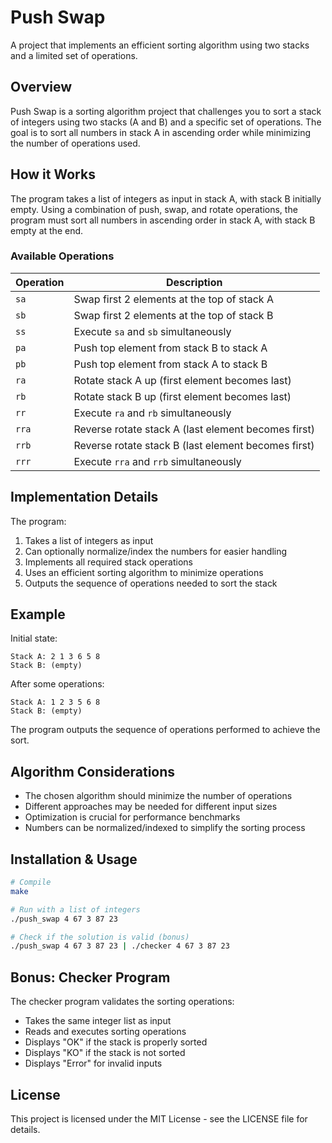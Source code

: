 # Push Swap

A project that implements an efficient sorting algorithm using two stacks and a limited set of operations.

## Overview

Push Swap is a sorting algorithm project that challenges you to sort a stack of integers using two stacks (A and B) and a specific set of operations. The goal is to sort all numbers in stack A in ascending order while minimizing the number of operations used.

## How it Works

The program takes a list of integers as input in stack A, with stack B initially empty. Using a combination of push, swap, and rotate operations, the program must sort all numbers in ascending order in stack A, with stack B empty at the end.

### Available Operations

| Operation | Description |
|-----------|-------------|
| `sa` | Swap first 2 elements at the top of stack A |
| `sb` | Swap first 2 elements at the top of stack B |
| `ss` | Execute `sa` and `sb` simultaneously |
| `pa` | Push top element from stack B to stack A |
| `pb` | Push top element from stack A to stack B |
| `ra` | Rotate stack A up (first element becomes last) |
| `rb` | Rotate stack B up (first element becomes last) |
| `rr` | Execute `ra` and `rb` simultaneously |
| `rra` | Reverse rotate stack A (last element becomes first) |
| `rrb` | Reverse rotate stack B (last element becomes first) |
| `rrr` | Execute `rra` and `rrb` simultaneously |

## Implementation Details

The program:
1. Takes a list of integers as input
2. Can optionally normalize/index the numbers for easier handling
3. Implements all required stack operations
4. Uses an efficient sorting algorithm to minimize operations
5. Outputs the sequence of operations needed to sort the stack

## Example

Initial state:
```
Stack A: 2 1 3 6 5 8
Stack B: (empty)
```

After some operations:
```
Stack A: 1 2 3 5 6 8
Stack B: (empty)
```

The program outputs the sequence of operations performed to achieve the sort.

## Algorithm Considerations

- The chosen algorithm should minimize the number of operations
- Different approaches may be needed for different input sizes
- Optimization is crucial for performance benchmarks
- Numbers can be normalized/indexed to simplify the sorting process

## Installation & Usage

```bash
# Compile
make

# Run with a list of integers
./push_swap 4 67 3 87 23

# Check if the solution is valid (bonus)
./push_swap 4 67 3 87 23 | ./checker 4 67 3 87 23
```

## Bonus: Checker Program

The checker program validates the sorting operations:
- Takes the same integer list as input
- Reads and executes sorting operations
- Displays "OK" if the stack is properly sorted
- Displays "KO" if the stack is not sorted
- Displays "Error" for invalid inputs

## License

This project is licensed under the MIT License - see the LICENSE file for details.
